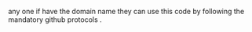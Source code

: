  any one if have the domain name they can use this code by following the mandatory github protocols .
